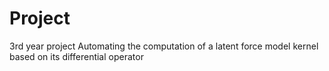 # Project
3rd year project
Automating the computation of a latent force model kernel based on its differential operator 
